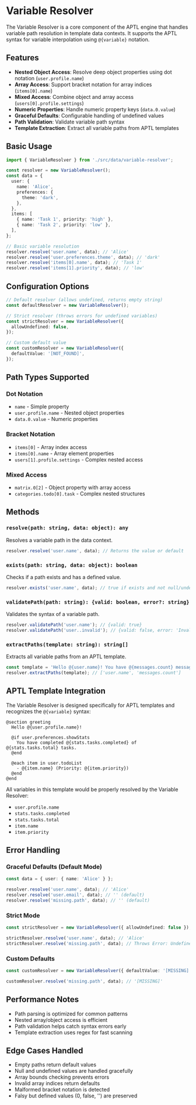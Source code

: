 # Variable Resolver

The Variable Resolver is a core component of the APTL engine that handles variable path resolution in template data contexts. It supports the APTL syntax for variable interpolation using `@{variable}` notation.

## Features

- **Nested Object Access**: Resolve deep object properties using dot notation (`user.profile.name`)
- **Array Access**: Support bracket notation for array indices (`items[0].name`)
- **Mixed Access**: Combine object and array access (`users[0].profile.settings`)
- **Numeric Properties**: Handle numeric property keys (`data.0.value`)
- **Graceful Defaults**: Configurable handling of undefined values
- **Path Validation**: Validate variable path syntax
- **Template Extraction**: Extract all variable paths from APTL templates

## Basic Usage

```typescript
import { VariableResolver } from './src/data/variable-resolver';

const resolver = new VariableResolver();
const data = {
  user: {
    name: 'Alice',
    preferences: {
      theme: 'dark',
    },
  },
  items: [
    { name: 'Task 1', priority: 'high' },
    { name: 'Task 2', priority: 'low' },
  ],
};

// Basic variable resolution
resolver.resolve('user.name', data); // 'Alice'
resolver.resolve('user.preferences.theme', data); // 'dark'
resolver.resolve('items[0].name', data); // 'Task 1'
resolver.resolve('items[1].priority', data); // 'low'
```

## Configuration Options

```typescript
// Default resolver (allows undefined, returns empty string)
const defaultResolver = new VariableResolver();

// Strict resolver (throws errors for undefined variables)
const strictResolver = new VariableResolver({
  allowUndefined: false,
});

// Custom default value
const customResolver = new VariableResolver({
  defaultValue: '[NOT_FOUND]',
});
```

## Path Types Supported

### Dot Notation

- `name` - Simple property
- `user.profile.name` - Nested object properties
- `data.0.value` - Numeric properties

### Bracket Notation

- `items[0]` - Array index access
- `items[0].name` - Array element properties
- `users[1].profile.settings` - Complex nested access

### Mixed Access

- `matrix.0[2]` - Object property with array access
- `categories.todo[0].task` - Complex nested structures

## Methods

### `resolve(path: string, data: object): any`

Resolves a variable path in the data context.

```typescript
resolver.resolve('user.name', data); // Returns the value or default
```

### `exists(path: string, data: object): boolean`

Checks if a path exists and has a defined value.

```typescript
resolver.exists('user.name', data); // true if exists and not null/undefined
```

### `validatePath(path: string): {valid: boolean, error?: string}`

Validates the syntax of a variable path.

```typescript
resolver.validatePath('user.name'); // {valid: true}
resolver.validatePath('user..invalid'); // {valid: false, error: 'Invalid path syntax'}
```

### `extractPaths(template: string): string[]`

Extracts all variable paths from an APTL template.

```typescript
const template = 'Hello @{user.name}! You have @{messages.count} messages.';
resolver.extractPaths(template); // ['user.name', 'messages.count']
```

## APTL Template Integration

The Variable Resolver is designed specifically for APTL templates and recognizes the `@{variable}` syntax:

```aptl
@section greeting
  Hello @{user.profile.name}!

  @if user.preferences.showStats
    You have completed @{stats.tasks.completed} of @{stats.tasks.total} tasks.
  @end

  @each item in user.todoList
    - @{item.name} (Priority: @{item.priority})
  @end
@end
```

All variables in this template would be properly resolved by the Variable Resolver:

- `user.profile.name`
- `stats.tasks.completed`
- `stats.tasks.total`
- `item.name`
- `item.priority`

## Error Handling

### Graceful Defaults (Default Mode)

```typescript
const data = { user: { name: 'Alice' } };

resolver.resolve('user.name', data); // 'Alice'
resolver.resolve('user.email', data); // '' (default)
resolver.resolve('missing.path', data); // '' (default)
```

### Strict Mode

```typescript
const strictResolver = new VariableResolver({ allowUndefined: false });

strictResolver.resolve('user.name', data); // 'Alice'
strictResolver.resolve('missing.path', data); // Throws Error: Undefined variable: missing.path
```

### Custom Defaults

```typescript
const customResolver = new VariableResolver({ defaultValue: '[MISSING]' });

customResolver.resolve('missing.path', data); // '[MISSING]'
```

## Performance Notes

- Path parsing is optimized for common patterns
- Nested array/object access is efficient
- Path validation helps catch syntax errors early
- Template extraction uses regex for fast scanning

## Edge Cases Handled

- Empty paths return default values
- Null and undefined values are handled gracefully
- Array bounds checking prevents errors
- Invalid array indices return defaults
- Malformed bracket notation is detected
- Falsy but defined values (0, false, '') are preserved
